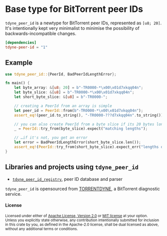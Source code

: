 # Base type for BitTorrent peer IDs



`tdyne_peer_id` is a newtype for BitTorrent peer IDs, represented as `[u8; 20]`.
It's intentionally kept very minimalist to minimise the possibility of backwards-incompatible
changes.

```toml
[dependencies]
tdyne-peer-id = "1"
```

## Example

```rust
use tdyne_peer_id::{PeerId, BadPeerIdLengthError};

fn main() {
    let byte_array: &[u8; 20] = b"-TR0000-*\x00\x01d7xkqq04n";
    let byte_slice: &[u8] = b"-TR0000-*\x00\x01d7xkqq04n";
    let short_byte_slice: &[u8] = b"-TR0000-";

    // creating a PeerId from an array is simple
    let peer_id = PeerId::from(b"-TR0000-*\x00\x01d7xkqq04n");
    assert_eq!(peer_id.to_string(), "-TR0000-???d7xkqq04n".to_string());

    // you can also create PeerId from a byte slice if its 20 bytes long
    _ = PeerId::try_from(byte_slice).expect("matching lengths");

    // …if it's not, you get an error
    let error = BadPeerIdLengthError(short_byte_slice.len());
    assert_eq!(PeerId::try_from(short_byte_slice).expect_err("lengths don't match"), error);
}
```

## Libraries and projects using `tdyne_peer_id`

* [`tdyne_peer_id_registry`](https://crates.io/crates/tdyne-peer-id-registry), peer ID
  database and parser

`tdyne_peer_id` is opensourced from [TORRENTDYNE](https://torrentdyne.com), a BitTorrent diagnostic service.


#### License

<sup>
Licensed under either of <a href="LICENSE-APACHE">Apache License, Version
2.0</a> or <a href="LICENSE-MIT">MIT license</a> at your option.
</sup>

<br>

<sub>
Unless you explicitly state otherwise, any contribution intentionally submitted
for inclusion in this crate by you, as defined in the Apache-2.0 license, shall
be dual licensed as above, without any additional terms or conditions.
</sub>